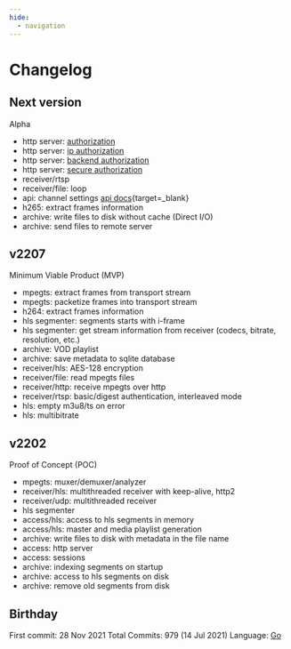 ```yaml
---
hide:
  - navigation
---
```


# Changelog

## Next version

Alpha

- http server: [authorization](ott/authorizers/index.md)
- http server: [ip authorization](ott/authorizers/ip.md)
- http server: [backend authorization](ott/authorizers/backend.md)
- http server: [secure authorization](ott/authorizers/securetoken.md)
- receiver/rtsp
- receiver/file: loop
- api: channel settings [api docs](/en/alta/api/){target=_blank}
- h265: extract frames information
- archive: write files to disk without cache (Direct I/O)
- archive: send files to remote server

## v2207

Minimum Viable Product (MVP)

- mpegts: extract frames from transport stream
- mpegts: packetize frames into transport stream
- h264: extract frames information
- hls segmenter: segments starts with i-frame
- hls segmenter: get stream information from receiver (codecs, bitrate, resolution, etc.)
- archive: VOD playlist
- archive: save metadata to sqlite database
- receiver/hls: AES-128 encryption
- receiver/file: read mpegts files
- receiver/http: receive mpegts over http
- receiver/rtsp: basic/digest authentication, interleaved mode
- hls: empty m3u8/ts on error
- hls: multibitrate

## v2202

Proof of Concept (POC)

- mpegts: muxer/demuxer/analyzer
- receiver/hls: multithreaded receiver with keep-alive, http2
- receiver/udp: multithreaded receiver
- hls segmenter
- access/hls: access to hls segments in memory
- access/hls: master and media playlist generation
- archive: write files to disk with metadata in the file name
- access: http server
- access: sessions
- archive: indexing segments on startup
- archive: access to hls segments on disk
- archive: remove old segments from disk

## Birthday

First commit: 28 Nov 2021
Total Commits: 979 (14 Jul 2021)
Language: [Go](https://go.dev)
